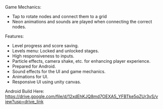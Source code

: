 Game Mechanics:
- Tap to rotate nodes and connect them to a grid
- Neon animations and sounds are played when connecting the correct nodes.

Features:
- Level progress and score saving.
- Levels menu: Locked and unlocked stages.
- High responsiveness to inputs.
- Particle effects, camera shake, etc. for enhancing player experience.
- Prepared for Android.
- Sound effects for the UI and game mechanics.
- Animations for UI.
- Responsive UI using unity canvas.

Android Build Here: https://drive.google.com/file/d/12xdEhKJQ8md7OEXA5_YFBTke5qZUr3vS/view?usp=drive_link
